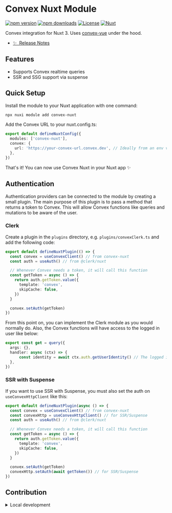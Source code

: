 <!--
Get your module up and running quickly.

Find and replace all on all files (CMD+SHIFT+F):
- Name: My Module
- Package name: convex-nuxt
- Description: My new Nuxt module
-->

# Convex Nuxt Module

[![npm version][npm-version-src]][npm-version-href]
[![npm downloads][npm-downloads-src]][npm-downloads-href]
[![License][license-src]][license-href]
[![Nuxt][nuxt-src]][nuxt-href]

Convex integration for Nuxt 3. Uses [convex-vue](https://github.com/chris-visser/convex-vue) under the hood.

- [✨ &nbsp;Release Notes](/CHANGELOG.md)

## Features

- Supports Convex realtime queries
- SSR and SSG support via suspense

## Quick Setup

Install the module to your Nuxt application with one command:

```bash
npx nuxi module add convex-nuxt
```

Add the Convex URL to your nuxt.config.ts:

```ts
export default defineNuxtConfig({
  modules: ['convex-nuxt'],
  convex: {
    url: 'https://your-convex-url.convex.dev', // Ideally from an env variable
  },
})
```

That's it! You can now use Convex Nuxt in your Nuxt app ✨

## Authentication

Authentication providers can be connected to the module by creating a small plugin. The main purpose of this 
plugin is to pass a method that returns a token to Convex. This will allow Convex functions like queries and mutations
 to be aware of the user.

### Clerk

Create a plugin in the `plugins` directory, e.g. `plugins/convexClerk.ts` and add the following code:

```ts
export default defineNuxtPlugin(() => {
  const convex = useConvexClient() // from convex-nuxt
  const auth = useAuth() // from @clerk/nuxt

  // Whenever Convex needs a token, it will call this function
  const getToken = async () => {
    return auth.getToken.value({
      template: 'convex',
      skipCache: false,
    })
  }

  convex.setAuth(getToken)
})
```

From this point on, you can implement the Clerk module as you would normally do. Also, the Convex functions 
will have access to the logged in user like below:

```ts
export const get = query({
  args: {},
  handler: async (ctx) => {
      const identity = await ctx.auth.getUserIdentity() // The logged in user from Clerk
  },
})
```

### SSR with Suspense

If you want to use SSR with Suspense, you must also set the auth on `useConvexHttpClient` like this:

```ts
export default defineNuxtPlugin(async () => {
  const convex = useConvexClient() // from convex-nuxt
  const convexHttp = useConvexHttpClient() // for SSR/Suspense
  const auth = useAuth() // from @clerk/nuxt

  // Whenever Convex needs a token, it will call this function
  const getToken = async () => {
    return auth.getToken.value({
      template: 'convex',
      skipCache: false,
    })
  }

  convex.setAuth(getToken)
  convexHttp.setAuth(await getToken()) // for SSR/Suspense
})
```

## Contribution

<details>
  <summary>Local development</summary>
  
  ```bash
  # Install dependencies
  bun install
  
  # Generate type stubs
  bun run dev:prepare
  
  # Develop with the playground
  bun run dev
  
  # Build the playground
  bun run dev:build
  
  # Run ESLint
  bun run lint
  
  # Run Vitest
  bun run test
  bun run test:watch
  
  # Release new version
  bun run release
  ```

</details>


<!-- Badges -->
[npm-version-src]: https://img.shields.io/npm/v/convex-nuxt/latest.svg?style=flat&colorA=020420&colorB=00DC82
[npm-version-href]: https://npmjs.com/package/convex-nuxt

[npm-downloads-src]: https://img.shields.io/npm/dm/convex-nuxt.svg?style=flat&colorA=020420&colorB=00DC82
[npm-downloads-href]: https://npm.chart.dev/convex-nuxt

[license-src]: https://img.shields.io/npm/l/convex-nuxt.svg?style=flat&colorA=020420&colorB=00DC82
[license-href]: https://npmjs.com/package/convex-nuxt

[nuxt-src]: https://img.shields.io/badge/Nuxt-020420?logo=nuxt.js
[nuxt-href]: https://nuxt.com
